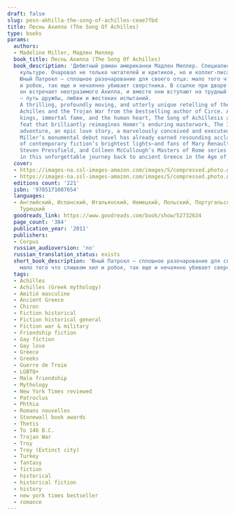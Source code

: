 ```yaml
---
draft: false
slug: pesn-akhilla-the-song-of-achilles-ceae7fbd
title: Песнь Ахилла (The Song Of Achilles)
type: books
params:
  authors:
  - Madeline Miller, Мадлен Миллер
  book_title: Песнь Ахилла (The Song Of Achilles)
  book_description: 'Дебютный роман американки Мадлен Миллер. Специалиста по античной
    культуре. Очаровал не только читателей и критиков, но и коллег-писателей.
    Юный Патрокл — сплошное разочарование для своего отца: мало того что слишком хил
    и робок, так еще и нечаянно убивает сверстника. В ссылке при дворе царя Пелея
    он встречает неотразимого Ахилла, и вместе они вступают на трудный путь в легенду
    — путь дружбы, любви и жестоких испытаний.
    A thrilling, profoundly moving, and utterly unique retelling of the legend of
    Achilles and the Trojan War from the bestselling author of Circe. A tale of gods,
    kings, immortal fame, and the human heart, The Song of Achillesis a dazzling literary
    feat that brilliantly reimagines Homer’s enduring masterwork, The Iliad. An action-packed
    adventure, an epic love story, a marvelously conceived and executed page-turner,
    Miller’s monumental debut novel has already earned resounding acclaim from some
    of contemporary fiction’s brightest lights—and fans of Mary Renault, Bernard Cornwell,
    Steven Pressfield, and Colleen McCullough’s Masters of Rome series will delight
    in this unforgettable journey back to ancient Greece in the Age of Heroes.'
  cover:
  - https://images-na.ssl-images-amazon.com/images/S/compressed.photo.goodreads.com/books/1570891752l/52732634.jpg
  - https://images-na.ssl-images-amazon.com/images/S/compressed.photo.goodreads.com/books/1641141248i/59062169.jpg
  editions count: '221'
  isbn: '9785171087654'
  languages:
  - Английский, Испанский, Итальянский, Немецкий, Польский, Португальский, Русский,
    Турецкий
  goodreads_link: https://www.goodreads.com/book/show/52732634
  page_count: '384'
  publication_year: '2011'
  publishers:
  - Corpus
  russian_audioversion: 'no'
  russian_translation_status: exists
  short_book_description: 'Юный Патрокл — сплошное разочарование для своего отца:
    мало того что слишком хил и робок, так еще и нечаянно убивает сверстника..'
  tags:
  - Achilles
  - Achilles (Greek mythology)
  - Amitié masculine
  - Ancient Greece
  - Chiron
  - Fiction historical
  - Fiction historical general
  - Fiction war & military
  - Friendship fiction
  - Gay fiction
  - Gay love
  - Greece
  - Greeks
  - Guerre de Troie
  - LGBTQ+
  - Male friendship
  - Mythology
  - New York Times reviewed
  - Patroclus
  - Phthia
  - Romans nouvelles
  - Stonewall book awards
  - Thetis
  - To 146 B.C.
  - Trojan War
  - Troy
  - Troy (Extinct city)
  - Turkey
  - fantasy
  - fiction
  - historical
  - historical fiction
  - history
  - new york times bestseller
  - romance
---
```

